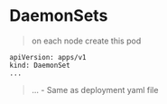 # DaemonSets
> on each node create this pod 


    apiVersion: apps/v1
	kind: DaemonSet
	...

> ...  - Same as deployment yaml file 